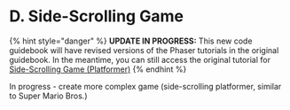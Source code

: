 # D. Side-Scrolling Game

{% hint style="danger" %}
**UPDATE IN PROGRESS:** This new code guidebook will have revised versions of the Phaser tutorials in the original guidebook. In the meantime, you can still access the original tutorial for[ Side-Scrolling Game \(Platformer\)](https://docs.idew.org/video-game/project-outline/1-7-phaser-practice-3-side-scrolling-game)
{% endhint %}

In progress - create more complex game \(side-scrolling platformer, similar to Super Mario Bros.\)




